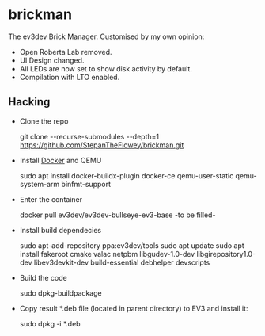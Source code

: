brickman
========

The ev3dev Brick Manager.
Customised by my own opinion:

* Open Roberta Lab removed.
* UI Design changed.
* All LEDs are now set to show disk activity by default.
* Compilation with LTO enabled.

Hacking
-------

* Clone the repo

    git clone --recurse-submodules --depth=1 https://github.com/StepanTheFlowey/brickman.git

* Install [Docker] and QEMU

    sudo apt install docker-buildx-plugin docker-ce qemu-user-static qemu-system-arm binfmt-support

* Enter the container

    docker pull ev3dev/ev3dev-bullseye-ev3-base
    -to be filled-

* Install build dependecies

    sudo apt-add-repository ppa:ev3dev/tools
    sudo apt update
    sudo apt install fakeroot cmake valac netpbm libgudev-1.0-dev libgirepository1.0-dev libev3devkit-dev build-essential debhelper devscripts

* Build the code

    sudo dpkg-buildpackage

* Copy result *.deb file (located in parent directory) to EV3 and install it:

    sudo dpkg -i *.deb

[Docker]: https://www.docker.com
